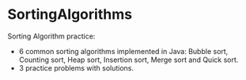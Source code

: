 # SortingAlgorithms
Sorting Algorithm practice:
- 6 common sorting algorithms implemented in Java: Bubble sort, Counting sort, Heap sort, Insertion sort, Merge sort and Quick sort.
- 3 practice problems with solutions.
